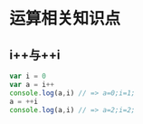 # 运算相关知识点

## i++与++i
```js
var i = 0
var a = i++ 
console.log(a,i) // => a=0;i=1;
a = ++i
console.log(a,i) // => a=2;i=2;
```